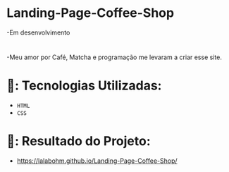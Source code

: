 # Landing-Page-Coffee-Shop

-Em desenvolvimento 
#
-Meu amor por Café, Matcha e programação me levaram a criar esse site.

# :hammer:: Tecnologias Utilizadas:
 * `HTML` 
 * `CSS`

# :pushpin:: Resultado do Projeto:
- https://lalabohm.github.io/Landing-Page-Coffee-Shop/
